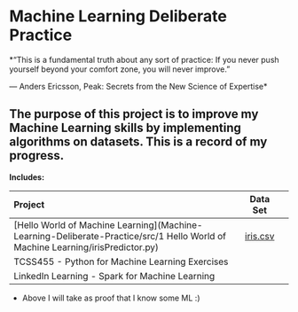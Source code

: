 # Machine Learning Deliberate Practice

*“This is a fundamental truth about any sort of practice: If you never push yourself beyond your comfort zone, you will never improve.”  

― Anders Ericsson, Peak: Secrets from the New Science of Expertise*


## The purpose of this project is to improve my Machine Learning skills by implementing algorithms on datasets. This is a record of my progress. 


**Includes:**


| Project        | Data Set      |   |
| :------------- |:-------------:| -----:|
|[Hello World of Machine Learning](Machine-Learning-Deliberate-Practice/src/1 Hello World of Machine Learning/irisPredictor.py) | [iris.csv](https://archive.ics.uci.edu/ml/machine-learning-databases/iris/) |  |
| TCSS455 -  Python for Machine Learning Exercises      |       |   |
| LinkedIn Learning - Spark for Machine Learning |       |    |





- Above I will take as proof that I know some ML :)

